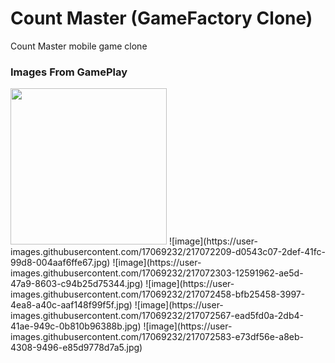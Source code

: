 # Count Master (GameFactory Clone)
 Count Master mobile game clone

### Images From GamePlay

<image src="https://user-images.githubusercontent.com/17069232/217072109-07ded4e4-1aaf-4a5e-b080-9c169054cefd.jpg" width="250" height="250">
![image](https://user-images.githubusercontent.com/17069232/217072209-d0543c07-2def-41fc-99d8-004aaf6ffe67.jpg)
![image](https://user-images.githubusercontent.com/17069232/217072303-12591962-ae5d-47a9-8603-c94b25d75344.jpg)
![image](https://user-images.githubusercontent.com/17069232/217072458-bfb25458-3997-4ea8-a40c-aaf148f99f5f.jpg)
![image](https://user-images.githubusercontent.com/17069232/217072567-ead5fd0a-2db4-41ae-949c-0b810b96388b.jpg)
![image](https://user-images.githubusercontent.com/17069232/217072583-e73df56e-a8eb-4308-9496-e85d9778d7a5.jpg)
